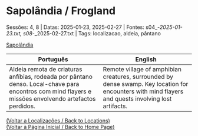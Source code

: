 
# Sapolândia / Frogland

Sessões: 4, 8 | Datas: 2025-01-23, 2025-02-27 | Fontes: s04_-_2025-01-23.txt, s08_-_2025-02-27.txt | Tags: localizacao, aldeia, pântano

[Sapolândia](sapolandia.png)

| Português | English |
|-----------|---------|
| Aldeia remota de criaturas anfíbias, rodeada por pântano denso. Local-chave para encontros com mind flayers e missões envolvendo artefactos perdidos. | Remote village of amphibian creatures, surrounded by dense swamp. Key location for encounters with mind flayers and quests involving lost artifacts. |

[(Voltar a Localizações / Back to Locations)](localizacoes.md)  
[(Voltar à Página Inicial / Back to Home Page)](home.md)

